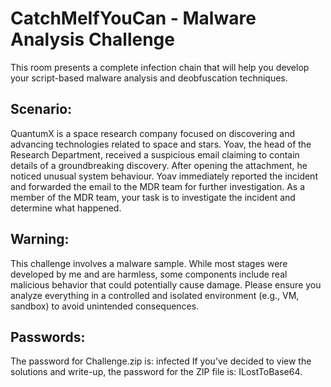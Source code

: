 # CatchMeIfYouCan - Malware Analysis Challenge
This room presents a complete infection chain that will help you develop your script-based malware analysis and deobfuscation techniques.

## Scenario: 
QuantumX is a space research company focused on discovering and 
advancing technologies related to space and stars. 
Yoav, the head of the Research Department, received a suspicious email 
claiming to contain details of a groundbreaking discovery. After opening the 
attachment, he noticed unusual system behaviour. Yoav immediately 
reported the incident and forwarded the email to the MDR team for further 
investigation. As a member of the MDR team, your task is to investigate the 
incident and determine what happened. 

## Warning: 
This challenge involves a malware sample. While most stages were 
developed by me and are harmless, some components include real 
malicious behavior that could potentially cause damage. Please ensure 
you analyze everything in a controlled and isolated environment (e.g., 
VM, sandbox) to avoid unintended consequences.

## Passwords: 
The password for Challenge.zip is: infected 
If you’ve decided to view the solutions and write-up, the password for the ZIP file is: 
ILostToBase64.
